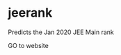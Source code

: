 # jeerank
Predicts the Jan 2020 JEE Main rank
<html>
  <body>
    <botton><a href = "test.html"></a>GO to website</botton>
  </body>
  </html>
 
